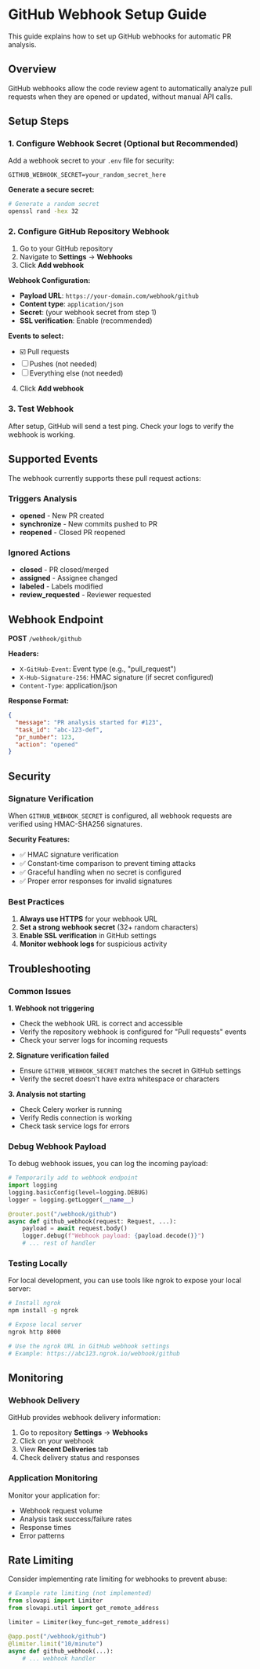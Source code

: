 # GitHub Webhook Setup Guide

This guide explains how to set up GitHub webhooks for automatic PR analysis.

## Overview

GitHub webhooks allow the code review agent to automatically analyze pull requests when they are opened or updated, without manual API calls.

## Setup Steps

### 1. Configure Webhook Secret (Optional but Recommended)

Add a webhook secret to your `.env` file for security:

```env
GITHUB_WEBHOOK_SECRET=your_random_secret_here
```

**Generate a secure secret:**
```bash
# Generate a random secret
openssl rand -hex 32
```

### 2. Configure GitHub Repository Webhook

1. Go to your GitHub repository
2. Navigate to **Settings** → **Webhooks**
3. Click **Add webhook**

**Webhook Configuration:**
- **Payload URL**: `https://your-domain.com/webhook/github`
- **Content type**: `application/json`
- **Secret**: (your webhook secret from step 1)
- **SSL verification**: Enable (recommended)

**Events to select:**
- ☑️ Pull requests
- ☐ Pushes (not needed)
- ☐ Everything else (not needed)

4. Click **Add webhook**

### 3. Test Webhook

After setup, GitHub will send a test ping. Check your logs to verify the webhook is working.

## Supported Events

The webhook currently supports these pull request actions:

### Triggers Analysis
- **opened** - New PR created
- **synchronize** - New commits pushed to PR
- **reopened** - Closed PR reopened

### Ignored Actions
- **closed** - PR closed/merged
- **assigned** - Assignee changed
- **labeled** - Labels modified
- **review_requested** - Reviewer requested

## Webhook Endpoint

**POST** `/webhook/github`

**Headers:**
- `X-GitHub-Event`: Event type (e.g., "pull_request")
- `X-Hub-Signature-256`: HMAC signature (if secret configured)
- `Content-Type`: application/json

**Response Format:**
```json
{
  "message": "PR analysis started for #123",
  "task_id": "abc-123-def",
  "pr_number": 123,
  "action": "opened"
}
```

## Security

### Signature Verification
When `GITHUB_WEBHOOK_SECRET` is configured, all webhook requests are verified using HMAC-SHA256 signatures.

**Security Features:**
- ✅ HMAC signature verification
- ✅ Constant-time comparison to prevent timing attacks
- ✅ Graceful handling when no secret is configured
- ✅ Proper error responses for invalid signatures

### Best Practices
1. **Always use HTTPS** for your webhook URL
2. **Set a strong webhook secret** (32+ random characters)
3. **Enable SSL verification** in GitHub settings
4. **Monitor webhook logs** for suspicious activity

## Troubleshooting

### Common Issues

**1. Webhook not triggering**
- Check the webhook URL is correct and accessible
- Verify the repository webhook is configured for "Pull requests" events
- Check your server logs for incoming requests

**2. Signature verification failed**
- Ensure `GITHUB_WEBHOOK_SECRET` matches the secret in GitHub settings
- Verify the secret doesn't have extra whitespace or characters

**3. Analysis not starting**
- Check Celery worker is running
- Verify Redis connection is working
- Check task service logs for errors

### Debug Webhook Payload

To debug webhook issues, you can log the incoming payload:

```python
# Temporarily add to webhook endpoint
import logging
logging.basicConfig(level=logging.DEBUG)
logger = logging.getLogger(__name__)

@router.post("/webhook/github")
async def github_webhook(request: Request, ...):
    payload = await request.body()
    logger.debug(f"Webhook payload: {payload.decode()}")
    # ... rest of handler
```

### Testing Locally

For local development, you can use tools like ngrok to expose your local server:

```bash
# Install ngrok
npm install -g ngrok

# Expose local server
ngrok http 8000

# Use the ngrok URL in GitHub webhook settings
# Example: https://abc123.ngrok.io/webhook/github
```

## Monitoring

### Webhook Delivery

GitHub provides webhook delivery information:
1. Go to repository **Settings** → **Webhooks**
2. Click on your webhook
3. View **Recent Deliveries** tab
4. Check delivery status and responses

### Application Monitoring

Monitor your application for:
- Webhook request volume
- Analysis task success/failure rates
- Response times
- Error patterns

## Rate Limiting

Consider implementing rate limiting for webhooks to prevent abuse:

```python
# Example rate limiting (not implemented)
from slowapi import Limiter
from slowapi.util import get_remote_address

limiter = Limiter(key_func=get_remote_address)

@app.post("/webhook/github")
@limiter.limit("10/minute")
async def github_webhook(...):
    # ... webhook handler
```